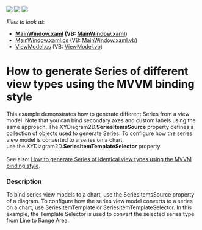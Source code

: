 <!-- default badges list -->
![](https://img.shields.io/endpoint?url=https://codecentral.devexpress.com/api/v1/VersionRange/128569950/17.1.3%2B)
[![](https://img.shields.io/badge/Open_in_DevExpress_Support_Center-FF7200?style=flat-square&logo=DevExpress&logoColor=white)](https://supportcenter.devexpress.com/ticket/details/T500832)
[![](https://img.shields.io/badge/📖_How_to_use_DevExpress_Examples-e9f6fc?style=flat-square)](https://docs.devexpress.com/GeneralInformation/403183)
<!-- default badges end -->
<!-- default file list -->
*Files to look at*:

* **[MainWindow.xaml](./CS/MvvmChart/MainWindow.xaml) (VB: [MainWindow.xaml](./VB/MvvmChart/MainWindow.xaml))**
* [MainWindow.xaml.cs](./CS/MvvmChart/MainWindow.xaml.cs) (VB: [MainWindow.xaml.vb](./VB/MvvmChart/MainWindow.xaml.vb))
* [ViewModel.cs](./CS/MvvmChart/ViewModel.cs) (VB: [ViewModel.vb](./VB/MvvmChart/ViewModel.vb))
<!-- default file list end -->
# How to generate Series of different view types using the MVVM binding style


<p>This example demonstrates how to generate different Series from a view model. Note that you can bind secondary axes and custom labels using the same approach. The XYDiagram2D.<strong>SeriesItemsSource </strong>property defines a collection of objects used to generate Series. To configure how the series view model is converted to a series on a chart, use the XYDiagram2D.<strong>SeriesItemTemplateSelector</strong> property.<br><br>See also: <a href="https://www.devexpress.com/Support/Center/p/T513360">How to generate Series of identical view types using the MVVM binding style</a>.</p>


<h3>Description</h3>

<p>To bind series view models to a chart, use the SeriesItemsSource property of a diagram. To configure how the series view model converts to a series on a chart, use SeriesItemTemplate or SeriesItemTemplateSelector. In this example, the Template Selector is used to convert the selected series type from Line to Range Area.</p>

<br/>


